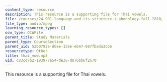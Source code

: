 ```yaml
---
content_type: resource
description: This resource is a supporting file for Thai vowels.
file: /courses/24-901-language-and-its-structure-i-phonology-fall-2010/c83cd7b218397654de36d876bb6f2670_thai_vow.mp3
file_type: audio/mpeg
learning_resource_types: []
ocw_type: OCWFile
parent_title: Study Materials
parent_type: CourseSection
parent_uid: 52b0792e-d6ee-155e-eb47-087fbada3cb6
resourcetype: Other
title: thai_vow.mp3
uid: c83cd7b2-1839-7654-de36-d876bb6f2670
---
```

This resource is a supporting file for Thai vowels.

